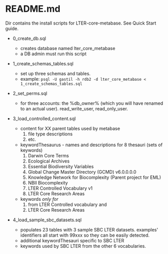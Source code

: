 # README.md
Dir contains the install scripts for LTER-core-metabase. See Quick Start guide. 

- 0_create_db.sql
  - creates database named lter_core_metabase
  - a DB admin must run this script
    
- 1_create_schemas_tables.sql
  - set up three schemas and tables. 
  - example:   `psql -U gastil -h rdb2 -d lter_core_metabase < 1_create_schemas_tables.sql`
- 2_set_perms.sql
  - for three accounts: the %db_owner% (which you will have renamed to an actual user). read_write_user, read_only_user.
- 3_load_controlled_content.sql 
  - content for XX parent tables used by metabase 
    1. file type descriptions
    1. etc.
  - keywordThesaurus - names and descriptions for 8 thesauri (sets of keywords)
    1. Darwin Core Terms
    1. Ecological Archives
    1. Essential Biodiversity Variables
    1. Global Change Master Directory (GCMD) v6.0.0.0.0	
    1. Knowledge Network for Biocomplexity (Parent project for EML)
    1. NBII Biocomplexity
    1. LTER Controlled Vocabulary v1
    1. LTER Core Research Areas
  - keywords *only for*
    1. from LTER Controlled vocabulary and 
    1. LTER Core Research Areas 
- 4_load_sample_sbc_datasets.sql 
  - populates 23 tables with 3 sample SBC LTER datasets. examples' identifiers all start with 99xxx so they can be easily detected.
  - additional keywordThesauri specific to SBC LTER
  - keywords used by SBC LTER from the other 6 vocabularies.

